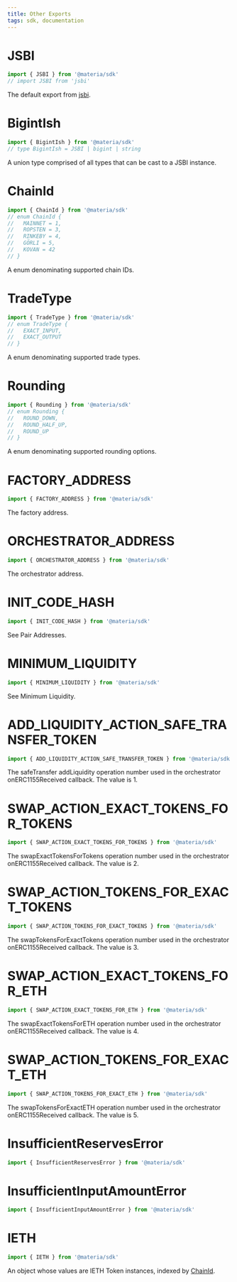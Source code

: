 ```yaml
---
title: Other Exports
tags: sdk, documentation
---
```


# JSBI

```typescript
import { JSBI } from '@materia/sdk'
// import JSBI from 'jsbi'
```

The default export from [jsbi](https://github.com/GoogleChromeLabs/jsbi).

# BigintIsh

```typescript
import { BigintIsh } from '@materia/sdk'
// type BigintIsh = JSBI | bigint | string
```

A union type comprised of all types that can be cast to a JSBI instance.

# ChainId

```typescript
import { ChainId } from '@materia/sdk'
// enum ChainId {
//   MAINNET = 1,
//   ROPSTEN = 3,
//   RINKEBY = 4,
//   GÖRLI = 5,
//   KOVAN = 42
// }
```

A enum denominating supported chain IDs.

# TradeType

```typescript
import { TradeType } from '@materia/sdk'
// enum TradeType {
//   EXACT_INPUT,
//   EXACT_OUTPUT
// }
```

A enum denominating supported trade types.

# Rounding

```typescript
import { Rounding } from '@materia/sdk'
// enum Rounding {
//   ROUND_DOWN,
//   ROUND_HALF_UP,
//   ROUND_UP
// }
```

A enum denominating supported rounding options.

# FACTORY_ADDRESS

```typescript
import { FACTORY_ADDRESS } from '@materia/sdk'
```

The <Link to='/docs/materia/smart-contracts/factory/#address'>factory address</Link>.

# ORCHESTRATOR_ADDRESS

```typescript
import { ORCHESTRATOR_ADDRESS } from '@materia/sdk'
```

The <Link to='/docs/materia/smart-contracts/orchestrator/#address'>orchestrator address</Link>.

# INIT_CODE_HASH

```typescript
import { INIT_CODE_HASH } from '@materia/sdk'
```

See <Link to='/docs/materia/smart-contracts/factory/#address'>Pair Addresses</Link>.

# MINIMUM_LIQUIDITY

```typescript
import { MINIMUM_LIQUIDITY } from '@materia/sdk'
```

See <Link to='/docs/materia/protocol-overview/smart-contracts/#minimum-liquidity'>Minimum Liquidity</Link>.

# ADD_LIQUIDITY_ACTION_SAFE_TRANSFER_TOKEN

```typescript
import { ADD_LIQUIDITY_ACTION_SAFE_TRANSFER_TOKEN } from '@materia/sdk'
```

The safeTransfer addLiquidity operation number used in the orchestrator onERC1155Received callback. The value is 1.

# SWAP_ACTION_EXACT_TOKENS_FOR_TOKENS

```typescript
import { SWAP_ACTION_EXACT_TOKENS_FOR_TOKENS } from '@materia/sdk'
```

The swapExactTokensForTokens operation number used in the orchestrator onERC1155Received callback. The value is 2.

# SWAP_ACTION_TOKENS_FOR_EXACT_TOKENS

```typescript
import { SWAP_ACTION_TOKENS_FOR_EXACT_TOKENS } from '@materia/sdk'
```

The swapTokensForExactTokens operation number used in the orchestrator onERC1155Received callback. The value is 3.

# SWAP_ACTION_EXACT_TOKENS_FOR_ETH

```typescript
import { SWAP_ACTION_EXACT_TOKENS_FOR_ETH } from '@materia/sdk'
```

The swapExactTokensForETH operation number used in the orchestrator onERC1155Received callback. The value is 4.

# SWAP_ACTION_TOKENS_FOR_EXACT_ETH

```typescript
import { SWAP_ACTION_TOKENS_FOR_EXACT_ETH } from '@materia/sdk'
```

The swapTokensForExactETH operation number used in the orchestrator onERC1155Received callback. The value is 5.

# InsufficientReservesError

```typescript
import { InsufficientReservesError } from '@materia/sdk'
```

# InsufficientInputAmountError

```typescript
import { InsufficientInputAmountError } from '@materia/sdk'
```

# IETH

```typescript
import { IETH } from '@materia/sdk'
```

An object whose values are <Link to='/docs/materia/smart-contracts/orchestrator/#ieth'>IETH</Link> <Link to='/docs/materia/SDK/token'>Token</Link> instances, indexed by [ChainId](#chainid).